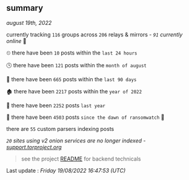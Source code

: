 
## summary
_august 19th, 2022_

currently tracking `116` groups across `206` relays & mirrors - _`91` currently online_ 📡

⏲ there have been `10` posts within the `last 24 hours`

🕓 there have been `121` posts within the `month of august`

📅 there have been `665` posts within the `last 90 days`

🏚 there have been `2217` posts within the `year of 2022`

🚀 there have been `2252` posts `last year`

🦕 there have been `4503` posts `since the dawn of ransomwatch` 🐣

there are `55` custom parsers indexing posts

_`20` sites using v2 onion services are no longer indexed - [support.torproject.org](https://support.torproject.org/onionservices/v2-deprecation/)_

> see the project [README](https://github.com/jmousqueton/ransomwatch#readme) for backend technicals



Last update : _Friday 19/08/2022 16:47:53 (UTC)_


